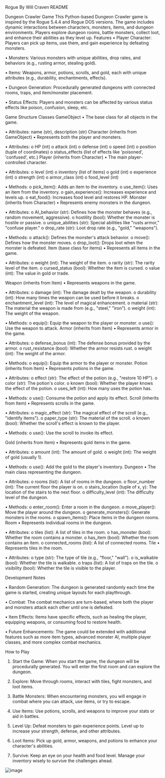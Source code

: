 Rogue By Will Craven README

Dungeon Crawler Game
This Python-based Dungeon Crawler game is inspired by the Rogue 5.4.4 and Rogue DOS versions. The game includes dynamic interactions between characters, monsters, items, and dungeon environments. Players explore dungeon rooms, battle monsters, collect loot, and enhance their abilities as they level up.
Features
•	Player Character: Players can pick up items, use them, and gain experience by defeating monsters.

•	Monsters: Various monsters with unique abilities, drop rates, and behaviors (e.g., rusting armor, stealing gold).

•	Items: Weapons, armor, potions, scrolls, and gold, each with unique attributes (e.g., durability, enchantments, effects).

•	Dungeon Generation: Procedurally generated dungeons with connected rooms, traps, and item/monster placement.

•	Status Effects: Players and monsters can be affected by various status effects like poison, confusion, sleep, etc.






Game Structure
Classes
GameObject
•	The base class for all objects in the game.

•	Attributes: name (str), description (str)
Character (inherits from GameObject)
•	Represents both the player and monsters.

•	Attributes:
o	HP (int)
o	attack (int)
o	defense (int)
o	speed (int)
o	position (tuple of coordinates)
o	status_effects (list of effects like 'poisoned', 'confused', etc.)
Player (inherits from Character)
•	The main player-controlled character.

•	Attributes:
o	level (int)
o	inventory (list of items)
o	gold (int)
o	experience (int)
o	strength (int)
o	armor_class (int)
o	food_level (int)



•	Methods:
o	pick_item(): Adds an item to the inventory.
o	use_item(): Uses an item from the inventory.
o	gain_experience(): Increases experience and levels up.
o	eat_food(): Increases food level and restores HP.
Monster (inherits from Character)
•	Represents enemy monsters in the dungeon.

•	Attributes:
o	AI_behavior (str): Defines how the monster behaves (e.g., random movement, aggressive).
o	hostility (bool): Whether the monster is hostile or passive.
o	unique_abilities (str): Special abilities like "rusts armor," "confuse player."
o	drop_rate (str): Loot drop rate (e.g., "gold," "weapons").

•	Methods:
o	attack(): Defines the monster's attack behavior.
o	move(): Defines how the monster moves.
o	drop_loot(): Drops loot when the monster is defeated.
Item (base class for items)
•	Represents all items in the game.

•	Attributes:
o	weight (int): The weight of the item.
o	rarity (str): The rarity level of the item.
o	cursed_status (bool): Whether the item is cursed.
o	value (int): The value in gold or trade.





Weapon (inherits from Item)
•	Represents weapons in the game.

•	Attributes:
o	damage (int): The damage dealt by the weapon.
o	durability (int): How many times the weapon can be used before it breaks.
o	enchantment_level (int): The level of magical enhancement.
o	material (str): The material the weapon is made from (e.g., "steel," "iron").
o	weight (int): The weight of the weapon.

•	Methods:
o	equip(): Equip the weapon to the player or monster.
o	use(): Use the weapon to attack.
Armor (inherits from Item)
•	Represents armor in the game.

•	Attributes:
o	defense_bonus (int): The defense bonus provided by the armor.
o	rust_resistance (bool): Whether the armor resists rust.
o	weight (int): The weight of the armor.





•	Methods:
o	equip(): Equip the armor to the player or monster.
Potion (inherits from Item)
•	Represents potions in the game.

•	Attributes:
o	effect (str): The effect of the potion (e.g., "restore 10 HP").
o	color (str): The potion's color.
o	known (bool): Whether the player knows the effect of the potion.
o	uses_left (int): How many uses the potion has.

•	Methods:
o	use(): Consume the potion and apply its effect.
Scroll (inherits from Item)
•	Represents scrolls in the game.

•	Attributes:
o	magic_effect (str): The magical effect of the scroll (e.g., "identify items").
o	paper_type (str): The material of the scroll.
o	known (bool): Whether the scroll's effect is known to the player.

•	Methods:
o	use(): Use the scroll to invoke its effect.

Gold (inherits from Item)
•	Represents gold items in the game.

•	Attributes:
o	amount (int): The amount of gold.
o	weight (int): The weight of gold (usually 1).

•	Methods:
o	use(): Add the gold to the player's inventory.
Dungeon
•	The main class representing the dungeon.

•	Attributes:
o	rooms (list): A list of rooms in the dungeon.
o	floor_number (int): The current floor the player is on.
o	stairs_location (tuple of x, y): The location of the stairs to the next floor.
o	difficulty_level (int): The difficulty level of the dungeon.

•	Methods:
o	enter_room(): Enter a room in the dungeon.
o	move_player(): Move the player around the dungeon.
o	generate_monsters(): Generate monsters in the rooms.
o	spawn_items(): Place items in the dungeon rooms.
Room
•	Represents individual rooms in the dungeon.

•	Attributes:
o	tiles (list): A list of tiles in the room.
o	has_monster (bool): Whether the room contains a monster.
o	has_item (bool): Whether the room contains an item.
o	connected_rooms (list): A list of connected rooms.
Tile
•	Represents tiles in the room.

•	Attributes:
o	type (str): The type of tile (e.g., "floor," "wall").
o	is_walkable (bool): Whether the tile is walkable.
o	traps (list): A list of traps on the tile.
o	visibility (bool): Whether the tile is visible to the player.

Development Notes

•	Random Generation: The dungeon is generated randomly each time the game is started, creating unique layouts for each playthrough.

•	Combat: The combat mechanics are turn-based, where both the player and monsters attack each other until one is defeated.

•	Item Effects: Items have specific effects, such as healing the player, equipping weapons, or consuming food to restore health.

•	Future Enhancements: The game could be extended with additional features such as more item types, advanced monster AI, multiple player classes, and more complex combat mechanics.


How to Play
1.	Start the Game: When you start the game, the dungeon will be procedurally generated. You will enter the first room and can explore the dungeon.

2.	Explore: Move through rooms, interact with tiles, fight monsters, and loot items.

3.	Battle Monsters: When encountering monsters, you will engage in combat where you can attack, use items, or try to escape.

4.	Use Items: Use potions, scrolls, and weapons to improve your stats or aid in battles.

5.	Level Up: Defeat monsters to gain experience points. Level up to increase your strength, defense, and other attributes.

6.	Loot Items: Pick up gold, armor, weapons, and potions to enhance your character's abilities.

7.	Survive: Keep an eye on your health and food level. Manage your inventory wisely to survive the challenges ahead.

![image](https://github.com/user-attachments/assets/08579055-715f-4962-87f4-ac9c26a506ab)
